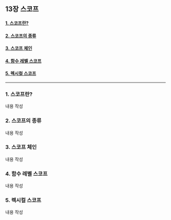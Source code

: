 ## 13장 스코프

#### [1. 스코프란?](#1.-스코프란?)
#### [2. 스코프의 종류](#2.-스코프의-종류)
#### [3. 스코프 체인](#3.-스코프-체인)
#### [4. 함수 레벨 스코프](#4.-함수-레벨-스코프)
#### [5. 렉시컬 스코프](#5.-렉시컬-스코프)

***

### 1. 스코프란?

내용 작성

### 2. 스코프의 종류

내용 작성

### 3. 스코프 체인

내용 작성

### 4. 함수 레벨 스코프

내용 작성

### 5. 렉시컬 스코프

내용 작성

